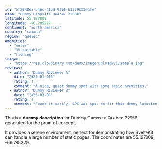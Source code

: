 ```yaml
---
id: "5f2048d5-b4bc-41bd-99b0-b1579b33eafe"
name: "Dummy Campsite Quebec 22658"
latitude: 55.197809
longitude: -66.785229
continent: "north-america"
country: "canada"
region: "quebec"
amenities:
  - "water"
  - "RV-suitable"
  - "fishing"
images:
  - "https://res.cloudinary.com/demo/image/upload/v1/sample.jpg"
reviews:
  - author: "Dummy Reviewer A"
    date: "2025-01-013"
    rating: 3
    comment: "A nice, quiet dummy spot with some basic amenities."
  - author: "Dummy Reviewer B"
    date: "2025-03-09"
    rating: 4
    comment: "Found it easily. GPS was spot on for this dummy location."
---
```


This is a **dummy description** for Dummy Campsite Quebec 22658, generated for the proof of concept.

It provides a serene environment, perfect for demonstrating how SvelteKit can handle a large number of static pages. The coordinates are 55.197809, -66.785229.
